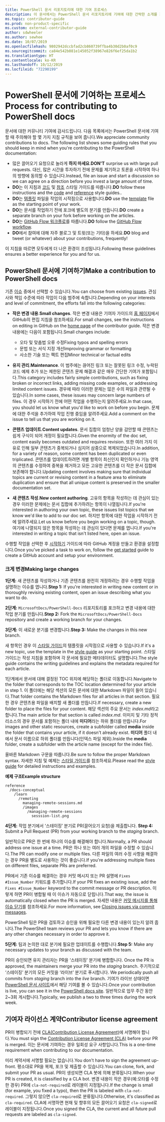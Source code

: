 ```yaml
---
title: PowerShell 문서 리포지토리에 대한 기여 프로세스
description: 이 문서에서는 PowerShell 문서 리포지토리에 기여에 대한 간략한 소개를 제공합니다. 사용된 리포지토리, 콘텐츠를 구성하는 프로세스, 코드 샘플 및 기타 자산을 관리하기 위한 정책을 알아봅니다.
ms.topic: contributor-guide
ms.prod: non-product-specific
ms.custom: external-contributor-guide
author: sdwheeler
ms.author: sewhee
ms.date: 10/07/2019
ms.openlocfilehash: 9802942dccbfad2cb860739ffba4b30d2b0af0c9
ms.sourcegitcommit: ca84e542b081e145052f38967e826f6ef25da1b2
ms.translationtype: HT
ms.contentlocale: ko-KR
ms.lasthandoff: 10/12/2019
ms.locfileid: "72290199"
---
```

# <a name="process-for-contributing-to-powershell-docs"></a><span data-ttu-id="49666-104">PowerShell 문서에 기여하는 프로세스</span><span class="sxs-lookup"><span data-stu-id="49666-104">Process for contributing to PowerShell docs</span></span>

<span data-ttu-id="49666-105">문서에 대한 커뮤니티 기여에 감사드립니다. 다음 목록에서는 PowerShell 문서에 기여할 때 주의해야 할 몇 가지 지침 규칙을 보여 줍니다.</span><span class="sxs-lookup"><span data-stu-id="49666-105">We appreciate community contributions to docs. The following list shows some guiding rules that you should keep in mind when you're contributing to the PowerShell documentation:</span></span>

- <span data-ttu-id="49666-106">많은 끌어오기 요청으로 놀라게 **하지 마세요**.</span><span class="sxs-lookup"><span data-stu-id="49666-106">**DON'T** surprise us with large pull requests.</span></span> <span data-ttu-id="49666-107">대신, 많은 시간을 투자하기 전에 문제를 제기하고 토론을 시작하여 하나의 방향에 동의할 수 있습니다.</span><span class="sxs-lookup"><span data-stu-id="49666-107">Instead, file an issue and start a discussion so we can agree on a direction before you invest a large amount of time.</span></span>
- <span data-ttu-id="49666-108">**DO**는 이 지침과 [코드](powershell-style-code.md) 및 [참조](powershell-style-reference.md) 스타일 가이드를 따릅니다.</span><span class="sxs-lookup"><span data-stu-id="49666-108">**DO** follow these instructions and the [code](powershell-style-code.md) and [reference](powershell-style-reference.md) style guides..</span></span>
- <span data-ttu-id="49666-109">**DO**는 [템플릿](powershell-style-basic-markdown.md) 파일을 작업의 시작점으로 사용합니다.</span><span class="sxs-lookup"><span data-stu-id="49666-109">**DO** use the [template](powershell-style-basic-markdown.md) file as the starting point of your work.</span></span>
- <span data-ttu-id="49666-110">**DO**는 문서를 작업하기 전에 포크에 별도의 분기를 만듭니다.</span><span class="sxs-lookup"><span data-stu-id="49666-110">**DO** create a separate branch on your fork before working on the articles.</span></span>
- <span data-ttu-id="49666-111">**DO**는 [GitHub Flow 워크플로](../how-to-write-workflows-major.md)를 따릅니다.</span><span class="sxs-lookup"><span data-stu-id="49666-111">**DO** follow the [GitHub Flow workflow](../how-to-write-workflows-major.md).</span></span>
- <span data-ttu-id="49666-112">**DO**에서 참여에 대해 자주 블로그 및 트윗(또는 기타)을 하세요.</span><span class="sxs-lookup"><span data-stu-id="49666-112">**DO** blog and tweet (or whatever) about your contributions, frequently!</span></span>

<span data-ttu-id="49666-113">이 지침을 따르면 모두에게 더 나은 환경이 조성됩니다.</span><span class="sxs-lookup"><span data-stu-id="49666-113">Following these guidelines ensures a better experience for you and for us.</span></span>

## <a name="make-a-contribution-to-powershell-docs"></a><span data-ttu-id="49666-114">PowerShell 문서에 기여하기</span><span class="sxs-lookup"><span data-stu-id="49666-114">Make a contribution to PowerShell docs</span></span>

<span data-ttu-id="49666-115">기존 [이슈](https://github.com/MicrosoftDocs/PowerShell-Docs/issues/new/choose) 중에서 선택할 수 있습니다.</span><span class="sxs-lookup"><span data-stu-id="49666-115">You can choose from existing [issues](https://github.com/MicrosoftDocs/PowerShell-Docs/issues/new/choose).</span></span>
<span data-ttu-id="49666-116">관심사와 책임 수준에 따라 작업이 다음 범주에 속합니다.</span><span class="sxs-lookup"><span data-stu-id="49666-116">Depending on your interests and level of commitment, the efforts fall into the following categories:</span></span>

- <span data-ttu-id="49666-117">**작은 변경 내용**.</span><span class="sxs-lookup"><span data-stu-id="49666-117">**Small changes**.</span></span> <span data-ttu-id="49666-118">작은 변경 내용은 기여자 가이드의 [홈 페이지](../index.md#quick-edits-to-existing-documents)에서 GitHub의 편집 지침을 참조하세요.</span><span class="sxs-lookup"><span data-stu-id="49666-118">For small changes, see the instructions on editing in GitHub on the [home page](../index.md#quick-edits-to-existing-documents) of the contributor guide.</span></span> <span data-ttu-id="49666-119">작은 변경 내용에는 다음이 포함됩니다.</span><span class="sxs-lookup"><span data-stu-id="49666-119">Small changes include:</span></span>

  - <span data-ttu-id="49666-120">오타 및 맞춤법 오류 수정</span><span class="sxs-lookup"><span data-stu-id="49666-120">Fixing typos and spelling errors</span></span>
  - <span data-ttu-id="49666-121">문법 또는 서식 지정 개선</span><span class="sxs-lookup"><span data-stu-id="49666-121">Improving grammar or formatting</span></span>
  - <span data-ttu-id="49666-122">사소한 기술 또는 팩트 편집</span><span class="sxs-lookup"><span data-stu-id="49666-122">Minor technical or factual edits</span></span>

- <span data-ttu-id="49666-123">**유지 관리**.</span><span class="sxs-lookup"><span data-stu-id="49666-123">**Maintenance**.</span></span> <span data-ttu-id="49666-124">이 범주에는 끊어진 링크 또는 잘못된 링크 수정, 누락된 코드 예제 추가 또는 제한된 콘텐츠 문제 해결과 같은 매우 간단한 기여가 포함됩니다.</span><span class="sxs-lookup"><span data-stu-id="49666-124">This category includes fairly simple contributions, such as fixing broken or incorrect links, adding missing code examples, or addressing limited content issues.</span></span> <span data-ttu-id="49666-125">경우에 따라 이러한 문제는 많은 수의 파일과 관련될 수 있습니다.</span><span class="sxs-lookup"><span data-stu-id="49666-125">In some cases, these issues may concern large numbers of files.</span></span> <span data-ttu-id="49666-126">이 경우 시작하기 전에 어떤 작업을 수행하는지 알려주세요.</span><span class="sxs-lookup"><span data-stu-id="49666-126">In that case, you should let us know what you'd like to work on before you begin.</span></span> <span data-ttu-id="49666-127">문제에 대한 주석을 추가하여 작업 진행 중임을 알려주세요.</span><span class="sxs-lookup"><span data-stu-id="49666-127">Add a comment on the issue to tell us that you are working on it.</span></span>

- <span data-ttu-id="49666-128">**콘텐츠 업데이트**.</span><span class="sxs-lookup"><span data-stu-id="49666-128">**Content updates**.</span></span> <span data-ttu-id="49666-129">문서 집합의 엄청난 양을 감안할 때 콘텐츠는 쉽게 구식이 되어 개정이 필요합니다.</span><span class="sxs-lookup"><span data-stu-id="49666-129">Given the enormity of the doc set, content easily becomes outdated and requires revision.</span></span> <span data-ttu-id="49666-130">또한 여러 가지 이유로 인해 일부 콘텐츠가 중복되거나 심지어 삼중으로 복제되었습니다.</span><span class="sxs-lookup"><span data-stu-id="49666-130">In addition, for a variety of reason, some content has been duplicated or even triplicated.</span></span> <span data-ttu-id="49666-131">콘텐츠를 업데이트하려면 개별 항목이 최신인지 확인하거나 기능 영역의 콘텐츠를 수정하여 중복을 제거하고 모든 고유한 콘텐츠를 더 작은 문서 집합에 보존해야 합니다.</span><span class="sxs-lookup"><span data-stu-id="49666-131">Updating content involves making sure that individual topics are current or revising content in a feature area to eliminate duplication and ensure that all unique content is preserved in the smaller documentation set.</span></span>

- <span data-ttu-id="49666-132">**새 콘텐츠 작성**.</span><span class="sxs-lookup"><span data-stu-id="49666-132">**New content authoring**.</span></span> <span data-ttu-id="49666-133">고유의 항목을 작성하는 데 관심이 있는 경우 이러한 문제에는 문서 집합에 추가하려는 항목이 나열됩니다.</span><span class="sxs-lookup"><span data-stu-id="49666-133">If you're interested in authoring your own topic, these issues list topics that we know we'd like to add to our doc set.</span></span> <span data-ttu-id="49666-134">하지만 항목에 대한 작업을 시작하기 전에 알려주세요.</span><span class="sxs-lookup"><span data-stu-id="49666-134">Let us know before you begin working on a topic, though.</span></span> <span data-ttu-id="49666-135">여기에 나열되지 않은 항목을 작성하는 데 관심이 있다면 문제를 엽니다.</span><span class="sxs-lookup"><span data-stu-id="49666-135">If you're interested in writing a topic that isn't listed here, open an issue.</span></span>

<span data-ttu-id="49666-136">수행할 작업을 선택한 후 [시작하기](../get-started-setup-github.md) 가이드에 따라 GitHub 계정을 만들고 환경을 설정합니다.</span><span class="sxs-lookup"><span data-stu-id="49666-136">Once you've picked a task to work on, follow the [get started](../get-started-setup-github.md) guide to create a GitHub account and setup your environment.</span></span>

### <a name="making-large-changes"></a><span data-ttu-id="49666-137">크게 변경</span><span class="sxs-lookup"><span data-stu-id="49666-137">Making large changes</span></span>

<span data-ttu-id="49666-138">**1단계:** 새 콘텐츠를 작성하거나 기존 콘텐츠를 완전히 개정하려는 경우 수행할 작업을 설명하는 이슈를 엽니다.</span><span class="sxs-lookup"><span data-stu-id="49666-138">**Step 1:** If you're interested in writing new content or in thoroughly revising existing content, open an issue describing what you want to do.</span></span>

<span data-ttu-id="49666-139">**2단계:** `MicrosoftDocs/PowerShell-Docs` 리포지토리를 포크하고 변경 내용에 대한 작업 분기를 만듭니다.</span><span class="sxs-lookup"><span data-stu-id="49666-139">**Step 2:** Fork the `MicrosoftDocs/PowerShell-Docs` repository and create a working branch for your changes.</span></span>

<span data-ttu-id="49666-140">**3단계:** 이 새로운 분기를 변경합니다.</span><span class="sxs-lookup"><span data-stu-id="49666-140">**Step 3:** Make the changes in this new branch.</span></span>

<span data-ttu-id="49666-141">새 항목인 경우 이 [스타일 가이드](powershell-style-basic-markdown.md)의 템플릿을 시작점으로 사용할 수 있습니다.</span><span class="sxs-lookup"><span data-stu-id="49666-141">If it's a new topic, use the template in the [style guide](powershell-style-basic-markdown.md) as your starting point.</span></span> <span data-ttu-id="49666-142">스타일 가이드는 작성 지침을 포함하며 각 문서에 필요한 메타데이터도 설명합니다.</span><span class="sxs-lookup"><span data-stu-id="49666-142">The style guide contains the writing guidelines and explains the metadata required for each article.</span></span>

<span data-ttu-id="49666-143">1단계에서 문서에 대해 결정된 TOC 위치에 해당하는 폴더로 이동합니다.</span><span class="sxs-lookup"><span data-stu-id="49666-143">Navigate to the folder that corresponds to the TOC location determined for your article in step 1.</span></span>
<span data-ttu-id="49666-144">이 폴더에는 해당 섹션의 모든 문서에 대한 Markdown 파일이 들어 있습니다.</span><span class="sxs-lookup"><span data-stu-id="49666-144">That folder contains the Markdown files for all articles in that section.</span></span> <span data-ttu-id="49666-145">필요한 경우 콘텐츠용 파일을 배치할 새 폴더를 만듭니다.</span><span class="sxs-lookup"><span data-stu-id="49666-145">If necessary, create a new folder to place the files for your content.</span></span> <span data-ttu-id="49666-146">해당 섹션의 주요 문서는 *index.md*라고 합니다.</span><span class="sxs-lookup"><span data-stu-id="49666-146">The main article for that section is called *index.md*.</span></span>
<span data-ttu-id="49666-147">이미지 및 기타 정적 리소스의 경우 문서를 포함하는 폴더 내에 **미디어**라는 하위 폴더를 만듭니다.</span><span class="sxs-lookup"><span data-stu-id="49666-147">For images and other static resources, create a subfolder called **media** inside the folder that contains your article, if it doesn't already exist.</span></span> <span data-ttu-id="49666-148">**미디어** 폴더 내에서 문서 이름으로 하위 폴더를 만듭니다(인덱스 파일 제외).</span><span class="sxs-lookup"><span data-stu-id="49666-148">Inside the **media** folder, create a subfolder with the article name (except for the index file).</span></span>

<span data-ttu-id="49666-149">올바른 Markdown 구문을 따릅니다.</span><span class="sxs-lookup"><span data-stu-id="49666-149">Be sure to follow the proper Markdown syntax.</span></span> <span data-ttu-id="49666-150">자세한 지침 및 예제는 [스타일 가이드](powershell-style-basic-markdown.md)를 참조하세요.</span><span class="sxs-lookup"><span data-stu-id="49666-150">Please read the [style guide](powershell-style-basic-markdown.md) for detailed instructions and examples.</span></span>

<span data-ttu-id="49666-151">**예제 구조**</span><span class="sxs-lookup"><span data-stu-id="49666-151">**Example structure**</span></span>

```
reference
  /docs-conceptual
    /learn
      /remoting
        managing-remote-sessions.md
        /images
          /managing-remote-sessions
            sesssion-list.png
```

<span data-ttu-id="49666-152">**4단계:** 작업 분기에서 ‘스테이징’ 분기로 PR(끌어오기 요청)을 제출합니다. </span><span class="sxs-lookup"><span data-stu-id="49666-152">**Step 4:** Submit a Pull Request (PR) from your working branch to the *staging* branch.</span></span>

<span data-ttu-id="49666-153">일반적으로 PR은 한 번에 하나의 이슈를 해결해야 합니다.</span><span class="sxs-lookup"><span data-stu-id="49666-153">Normally, a PR should address one issue at a time.</span></span> <span data-ttu-id="49666-154">PR은 하나 또는 여러 개의 파일을 수정할 수 있습니다.</span><span class="sxs-lookup"><span data-stu-id="49666-154">The PR can modify one or multiple files.</span></span> <span data-ttu-id="49666-155">다른 파일의 여러 수정 사항을 해결하는 경우 PR을 별도로 사용하는 것이 좋습니다.</span><span class="sxs-lookup"><span data-stu-id="49666-155">If you're addressing multiple fixes on different files, separate PRs are preferred.</span></span>

<span data-ttu-id="49666-156">PR에서 기존 이슈를 해결하는 경우 커밋 메시지 또는 PR 설명에 `Fixes #Issue_Number` 키워드를 추가합니다.</span><span class="sxs-lookup"><span data-stu-id="49666-156">If your PR fixes an existing issue, add the `Fixes #Issue_Number` keyword to the commit message or PR description.</span></span> <span data-ttu-id="49666-157">이렇게 하면 PR이 병합될 때 이 이슈가 자동으로 닫힙니다.</span><span class="sxs-lookup"><span data-stu-id="49666-157">That way, the issue is automatically closed when the PR is merged.</span></span> <span data-ttu-id="49666-158">자세한 내용은 [커밋 메시지를 통해 이슈 닫기](https://help.github.com/articles/closing-issues-via-commit-messages/)를 참조하세요.</span><span class="sxs-lookup"><span data-stu-id="49666-158">For more information, see [Closing issues via commit messages](https://help.github.com/articles/closing-issues-via-commit-messages/).</span></span>

<span data-ttu-id="49666-159">PowerShell 팀은 PR을 검토하고 승인을 위해 필요한 다른 변경 내용이 있는지 알려 줍니다.</span><span class="sxs-lookup"><span data-stu-id="49666-159">The PowerShell team reviews your PR and lets you know if there are any other changes necessary in order to approve it.</span></span>

<span data-ttu-id="49666-160">**5단계:** 팀과 논의한 대로 분기에 필요한 업데이트를 수행합니다.</span><span class="sxs-lookup"><span data-stu-id="49666-160">**Step 5:** Make any necessary updates to your branch as discussed with the team.</span></span>

<span data-ttu-id="49666-161">PR이 승인되면 유지 관리자는 PR을 ‘스테이징’ 분기에 병합합니다. </span><span class="sxs-lookup"><span data-stu-id="49666-161">Once the PR is approved, the maintainers merge your PR into the *staging* branch.</span></span> <span data-ttu-id="49666-162">주기적으로 ‘스테이징’ 분기의 모든 커밋을 ‘라이브’ 분기로 푸시합니다.  </span><span class="sxs-lookup"><span data-stu-id="49666-162">We periodically push all commits from *staging* branch into the *live* branch.</span></span> <span data-ttu-id="49666-163">기여가 라이브 상태이면 [PowerShell 문서 사이트](https://docs.microsoft.com/PowerShell/)에서 해당 기여를 볼 수 있습니다.</span><span class="sxs-lookup"><span data-stu-id="49666-163">Once your contribution is live, you can see it in the [PowerShell docs site](https://docs.microsoft.com/PowerShell/).</span></span> <span data-ttu-id="49666-164">일반적으로 업무 주간 동안 2~3회 게시합니다.</span><span class="sxs-lookup"><span data-stu-id="49666-164">Typically, we publish a two to three times during the work week.</span></span>

## <a name="contributor-license-agreement"></a><span data-ttu-id="49666-165">기여자 라이선스 계약</span><span class="sxs-lookup"><span data-stu-id="49666-165">Contributor license agreement</span></span>

<span data-ttu-id="49666-166">PR이 병합되기 전에 [CLA(Contribution License Agreement)](https://cla.opensource.microsoft.com/MicrosoftDocs/PowerShell-Docs)에 서명해야 합니다.</span><span class="sxs-lookup"><span data-stu-id="49666-166">You must sign the [Contribution License Agreement (CLA)](https://cla.opensource.microsoft.com/MicrosoftDocs/PowerShell-Docs) before your PR is merged.</span></span> <span data-ttu-id="49666-167">이는 문서에 기여하는 경우 일회성 요구 사항입니다.</span><span class="sxs-lookup"><span data-stu-id="49666-167">This is a one-time requirement when contributing to our documentation.</span></span>

<span data-ttu-id="49666-168">미리 계약서에 서명할 필요는 없습니다.</span><span class="sxs-lookup"><span data-stu-id="49666-168">You don't have to sign the agreement up-front.</span></span> <span data-ttu-id="49666-169">평소대로 PR을 복제, 포크 및 제출할 수 있습니다.</span><span class="sxs-lookup"><span data-stu-id="49666-169">You can clone, fork, and submit your PR as usual.</span></span>
<span data-ttu-id="49666-170">PR이 생성되면 CLA 봇에 의해 분류됩니다.</span><span class="sxs-lookup"><span data-stu-id="49666-170">When your PR is created, it is classified by a CLA bot.</span></span> <span data-ttu-id="49666-171">변경 내용이 작은 경우(예:오타를 수정한 경우) PR에 `cla-not-required`로 레이블이 지정됩니다.</span><span class="sxs-lookup"><span data-stu-id="49666-171">If the change is small (for example, you fixed a typo), then the PR is labeled with `cla-not-required`.</span></span> <span data-ttu-id="49666-172">그렇지 않으면 `cla-required`로 분류됩니다.</span><span class="sxs-lookup"><span data-stu-id="49666-172">Otherwise, it's classified as `cla-required`.</span></span> <span data-ttu-id="49666-173">CLA에 서명하면 현재 및 향후의 모든 끌어오기 요청은 `cla-signed`로 레이블이 지정됩니다.</span><span class="sxs-lookup"><span data-stu-id="49666-173">Once you signed the CLA, the current and all future pull requests are labeled as `cla-signed`.</span></span>
